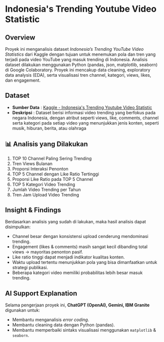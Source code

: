 # Indonesia's Trending Youtube Video Statistic

## Overview
Proyek ini menganalisis dataset *Indonesia’s Trending YouTube Video Statistics* dari Kaggle dengan tujuan untuk menemukan pola dan tren yang terjadi pada video YouTube yang masuk trending di Indonesia. Analisis dataset dilakukan menggunakan Python (pandas, json, matplotlib, seaborn) di Google Colaboratory. Proyek ini mencakup data cleaning, exploratory data analysis (EDA), serta visualisasi tren channel, kategori, views, likes, dan engagement.

## Dataset
- **Sumber Data** : [Kaggle - Indonesia's Trending Youtube Video Statistic](https://www.kaggle.com/datasets/syahrulhamdani/indonesias-trending-youtube-video-statistics)
- **Deskripsi** : Dataset berisi informasi video trending yang berfokus pada negara Indonesia, dengan atribut seperti views, like, comments, channel serta kategori pada setiap video yang menunjukkan jenis konten, seperti musik, hiburan, berita, atau olahraga

## 📊 Analisis yang Dilakukan
1. TOP 10 Channel Paling Sering Trending  
2. Tren Views Bulanan  
3. Proporsi Interaksi Penonton  
4. TOP 5 Channel dengan Like Ratio Tertinggi  
5. Proporsi Like Ratio pada TOP 5 Channel  
6. TOP 5 Kategori Video Trending  
7. Jumlah Video Trending per Tahun  
8. Tren Jam Upload Video Trending  

## Insight & Findings
Berdasarkan analisis yang sudah di lakukan, maka hasil analisis dapat disimpulkan:
- Channel besar dengan konsistensi upload cenderung mendominasi trending.  
- Engagement (likes & comments) masih sangat kecil dibanding total views → mayoritas penonton pasif.  
- Like ratio tinggi dapat menjadi indikator kualitas konten.  
- Waktu upload tertentu menunjukkan pola yang bisa dimanfaatkan untuk strategi publikasi.  
- Beberapa kategori video memiliki probabilitas lebih besar masuk trending.

## AI Support Explanation
Selama pengerjaan proyek ini, **ChatGPT (OpenAI), Gemini, IBM Granite** digunakan untuk:  
- Membantu menganalisis *error coding*.
- Membantu cleaning data dengan Python (pandas).  
- Membantu memperbaiki sintaks visualisasi menggunakan `matplotlib` & `seaborn`.

